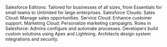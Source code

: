 Salesforce Editions: Tailored for businesses of all sizes, from Essentials for small teams to Unlimited for large enterprises.
Salesforce Clouds:
Sales Cloud: Manage sales opportunities.
Service Cloud: Enhance customer support.
Marketing Cloud: Personalize marketing campaigns.
Roles in Salesforce:
Admins configure and automate processes.
Developers build custom solutions using Apex and Lightning.
Architects design system integrations and security.
